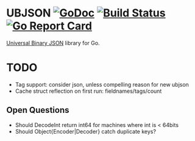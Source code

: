 # UBJSON [![GoDoc](https://godoc.org/github.com/jmank88/ubjson?status.svg)](https://godoc.org/github.com/jmank88/ubjson) [![Build Status](https://travis-ci.org/jmank88/ubjson.svg)](https://travis-ci.org/jmank88/ubjson) [![Go Report Card](https://goreportcard.com/badge/github.com/jmank88/ubjson)](https://goreportcard.com/report/github.com/jmank88/ubjson)
[Universal Binary JSON](http://ubjson.org/) library for Go.

# TODO
- Tag support: consider json, unless compelling reason for new ubjson
- Cache struct reflection on first run: fieldnames/tags/count

## Open Questions

- Should DecodeInt return int64 for machines where int is < 64bits
- Should Object{Encoder|Decoder} catch duplicate keys?
